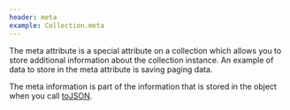 ```yaml
---
header: meta
example: Collection.meta
---
```


The meta attribute is a special attribute on a collection which allows you to store additional information about the collection instance.  An example of data to store in the meta attribute is saving paging data.

The meta information is part of the information that is stored in the object when you call [toJSON](#toJSON).
